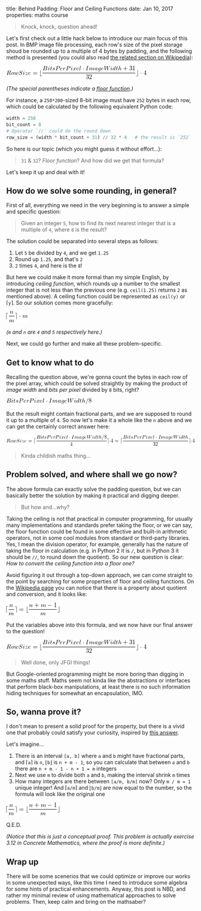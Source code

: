 title:      Behind Padding: Floor and Ceiling Functions
date:       Jan 10, 2017
properties: maths
            course

> Knock, knock, question ahead!

Let's first check out a little hack below to introduce our main focus of this
post. In BMP image file processing, each row's size of the pixel storage shoud
be rounded up to a multiple of 4 bytes by padding, and the following method is
presented (you could also read
[the related section on Wikipedia](https://en.wikipedia.org/wiki/BMP_file_format#Pixel_storage)):

![bmprowsize](static/bmprowsize.png)

*(The special parentheses indicate a
[floor function](https://en.wikipedia.org/wiki/Floor_and_ceiling_functions).)*

For instance, a `250*200`-sized 8-bit image must have `252` bytes in each row,
which could be calculated by the following equivalent Python code:

```python
width = 250
bit_count = 8
# Operator `//` could do the round down
row_size = (width * bit_count + 31) // 32 * 4   # the result is `252`
```

So here is our topic (which you might guess it without effort...):

> `31` & `32`? *Floor function*? And how did we get that formula?

Let's keep it up and deal with it!

## How do we solve some rounding, in general?

First of all, everything we need in the very beginning is to answer a simple
and specific question:

> Given an integer `5`, how to find its next nearest integer that is a multiple
of `4`, where `8` is the result?

The solution could be separated into several steps as follows:

1. Let `5` be divided by `4`, and we get `1.25`
2. Round up `1.25`, and that's `2`
3. `2` times `4`, and here is the `8`!

But here we could make it more formal than my simple English, by introducing
*ceiling function*, which rounds up a number to the smallest integer that is not
less than the previous one (e.g. `ceil(1.25)` returns `2` as mentioned above).
A ceiling function could be represented as `ceil(y)` or &lceil;`y`&rceil;. So
our solution comes more gracefully:

![ceilfunc](static/ceilfunc.png)

*(`m` and `n` are `4` and `5` respectively here.)*

Next, we could go further and make all these problem-specific.

## Get to know what to do

Recalling the question above, we're gonna count the bytes in each row of the
pixel array, which could be solved straightly by making the product of *image
width* and *bits per pixel* divided by `8` bits, right?

![bmprowsize-wrong](static/bmprowsize-wrong.png)

But the result might contain fractional parts, and we are supposed to round it
up to a multiple of `4`. So now let's make it a whole like the `n` above and we
can get the certainly correct answer here:

![bmprowsize-ceil](static/bmprowsize-ceil.png)

> Kinda childish maths thing...

## Problem solved, and where shall we go now?

The above formula can exactly solve the padding question, but we can basically
better the solution by making it practical and digging deeper.

> But how and...why?

Taking the ceiling is not that practical in computer programming, for usually
many implementations and standards prefer taking the floor, or we can say, the
floor function could be found in some effective and built-in arithmetic
operators, not in some cool modules from standard or third-party libraries. Yes,
I mean the division operator, for example, generally has the nature of taking
the floor in calculation (e.g. in Python 2 it is `/`, but in Python 3 it should
be `//`, to round down the quotient). So our new question is clear: *How to
convert the ceiling function into a floor one?*

Avoid figuring it out through a top-down approach, we can come straight to the
point by searching for some properties of floor and ceiling functions. On the
[Wikipedia page](https://en.wikipedia.org/wiki/Floor_and_ceiling_functions#cite_ref-16)
you can notice that there is a property about quotient and conversion, and it
looks like:

![floor-ceil-conversion](static/floor-ceil-conversion.png)

Put the variables above into this formula, and we now have our final answer to
the question!

![bmprowsize](static/bmprowsize.png)

> Well done, only JFGI things!

But Google-oriented programming might be more boring than digging in some maths
stuff. Maths seem not kinda like the abstractions or interfaces that perform
black-box manipulations, at least there is no such information hiding techniques
for somewhat an encapsulation, IMO.

## So, wanna prove it?

I don't mean to present a solid proof for the property, but there is a vivid one
that probably could satisfy your curiosity, inspired by
[this answer](http://math.stackexchange.com/a/38071).

Let's imagine...

1. There is an interval `[a, b]` where `a` and `b` might have fractional parts,
and &lceil;`a`&rceil; is `n`, &lfloor;`b`&rfloor; is `n + m - 1`, so you can
calculate that between `a` and `b` there are `n + m - 1 - n + 1 = m` integers
2. Next we use `m` to divide both `a` and `b`, making the interval shrink `m`
times
3. How many integers are there between `[a/m, b/m]` now? Only `m / m = 1` unique
integer! And &lceil;`a/m`&rceil; and &lfloor;`b/m`&rfloor; are now equal to the
number, so the formula will look like the original one

![floor-ceil-conversion](static/floor-ceil-conversion.png)

Q.E.D.

*(Notice that this is just a conceptual proof. This problem is actually exercise
3.12 in Concrete Mathematics, where the proof is more definite.)*

## Wrap up

There will be some scenerios that we could optimize or improve our works in some
unexpected ways, like this time I need to introduce some algebra for some hints
of practical enhancements. Anyway, this post is NBD, and rather my minimal
review of using mathematical approaches to solve problems. Then, keep calm and
bring on the mathsaber?
